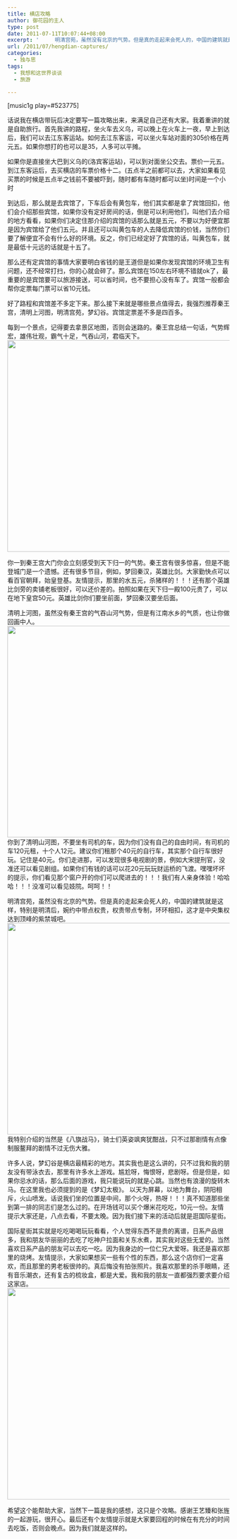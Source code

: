 ```yaml
---
title: 横店攻略
author: 御花园的主人
type: post
date: 2011-07-11T10:07:44+08:00
excerpt: '     明清宫苑，虽然没有北京的气势。但是真的走起来会死人的，中国的建筑就是这样，特别是明清后，婉约中带点权贵，权贵带点专制，环环相扣，这才是中央集权达到顶峰的紫禁城吧'
url: /2011/07/hengdian-captures/
categories:
  - 独与思
tags:
  - 我想和这世界谈谈
  - 旅游

---
```

[music1g play=#523775]

话说我在横店带玩后决定要写一篇攻略出来，来满足自己还有大家。我着重讲的就是自助旅行。首先我讲的路程，坐火车去义乌，可以晚上在火车上一夜，早上到达后，我们可以去江东客运站。如何去江东客运，可以坐火车站对面的305价格在两元五。如果你想打的也可以是35，人多可以平摊。

如果你是直接坐大巴到义乌的(洛宾客运站)，可以到对面坐公交去。票价一元五。到江东客运后，去买横店的车票价格十二。(五点半之前都可以去，大家如果看见买票的时候是五点半之钱前不要被吓到，随时都有车随时都可以坐)时间是一个小时

到达后，那么就是去宾馆了，下车后会有黄包车，他们其实都是拿了宾馆回扣，他们会介绍那些宾馆，如果你没有定好房间的话，倒是可以利用他们，叫他们去介绍的地方看看，如果你们决定住那介绍的宾馆的话那么就是五元，不要以为好便宜那是因为宾馆给了他们五元。并且还可以叫黄包车的人去降低宾馆的价钱，当然你们要了解便宜不会有什么好的环境。反之，你们已经定好了宾馆的话，叫黄包车，就是最低十元远的话就是十五了。

那么还有定宾馆的事情大家要明白省钱的是王道但是如果你发现宾馆的环境卫生有问题，还不经常打扫，你的心就会碎了。那么宾馆在150左右环境不错就ok了，最重要的是宾馆要可以旅游接送，可以省时间，也不要担心没有车了。宾馆一般都会帮你定票每门票可以省10元钱。

好了路程和宾馆差不多定下来。那么接下来就是哪些景点值得去，我强烈推荐秦王宫，清明上河图，明清宫苑，梦幻谷。宾馆定票差不多是四百多。

每到一个景点，记得要去拿景区地图，否则会迷路的。秦王宫总结一句话，气势辉宏，雄伟壮观，霸气十足，气吞山河，君临天下。<a href="http://landlord.tk/wp-content/uploads/2011/07/SAM_0703.jpg" class="highslide-image" onclick="return hs.expand(this);"><img class="aligncenter size-large wp-image-381" title="SAM_0703" src="http://landlord.tk/wp-content/uploads/2011/07/SAM_0703-1024x768.jpg" alt="" width="640" height="480" srcset="/wp-content/uploads/2011/07/SAM_0703-1024x768.jpg 1024w, /wp-content/uploads/2011/07/SAM_0703-300x225.jpg 300w" sizes="(max-width: 640px) 100vw, 640px" /></a>

你一到秦王宫大门你会立刻感受到天下归一的气势。秦王宫有很多惊喜，但是不能登城门是一个遗憾。还有很多节目，例如，梦回秦汉，英雄比剑。大家勤快点可以看百官朝拜，始皇登基。友情提示，那里的水五元，杀猪样的！！！还有那个英雄比剑旁的卖铺老板很好，可以还价差的。拍照如果在天下归一殿100元贵了，可以在地下皇宫50元。英雄比剑你们要坐前面，梦回秦汉要坐后面。

清明上河图，虽然没有秦王宫的气吞山河气势，但是有江南水乡的气质，也让你做回画中人。<a href="http://landlord.tk/wp-content/uploads/2011/07/SAM_0814.jpg" class="highslide-image" onclick="return hs.expand(this);"><img class="aligncenter size-large wp-image-382" title="SAM_0814" src="http://landlord.tk/wp-content/uploads/2011/07/SAM_0814-1024x768.jpg" alt="" width="640" height="480" srcset="/wp-content/uploads/2011/07/SAM_0814-1024x768.jpg 1024w, /wp-content/uploads/2011/07/SAM_0814-300x225.jpg 300w" sizes="(max-width: 640px) 100vw, 640px" /></a>你到了清明山河图，不要坐有司机的车，因为你们没有自己的自由时间，有司机的车120元租，十个人12元。建议你们租那个40元的自行车，其实那个自行车很好玩。记住是40元。你们走进那，可以发现很多电视剧的景，例如大宋提刑官，没准还可以看见剧组。如果你们有钱的话可以花20元玩玩财运桥的飞渡。嘿嘿坏坏的提示，你们看见那个窗户开的你们可以爬进去的！！！我们有人亲身体验！哈哈哈！！！没准可以看见妓院。呵呵！！

明清宫苑，虽然没有北京的气势。但是真的走起来会死人的，中国的建筑就是这样，特别是明清后，婉约中带点权贵，权贵带点专制，环环相扣，这才是中央集权达到顶峰的紫禁城吧。<a href="http://landlord.tk/wp-content/uploads/2011/07/SAM_1011.jpg" class="highslide-image" onclick="return hs.expand(this);"><img class="aligncenter size-large wp-image-383" title="SAM_1011" src="http://landlord.tk/wp-content/uploads/2011/07/SAM_1011-1024x768.jpg" alt="" width="640" height="480" srcset="/wp-content/uploads/2011/07/SAM_1011-1024x768.jpg 1024w, /wp-content/uploads/2011/07/SAM_1011-300x225.jpg 300w" sizes="(max-width: 640px) 100vw, 640px" /></a>我特别介绍的当然是《八旗战马》，骑士们英姿飒爽犹酣战，只不过那剧情有点像制服鳌拜的剧情不过无伤大雅。

许多人说，梦幻谷是横店最精彩的地方。其实我也是这么讲的，只不过我和我的朋友没有带泳衣去，那里有许多水上游戏。尴尬呀，悔恨呀，悲剧呀。但是但是，如果你忌水的话，那么后面的游戏，我只能说玩的就是心跳。当然也有浪漫的旋转木马。在这里我也必须提到的是《梦幻太极》。 以天为屏幕，以地为舞台，阴阳相斥，火山喷发。话说我们坐的位置是中间，那个火呀，热呀！！！真不知道那些坐到第一排的同志们是怎么过的。在开场钱可以买个爆米花吃吃，10元一份。友情提示大家还是，八点去看，不要太晚。因为我们接下来的活动后就是逛国际星街。

国际星街其实就是吃吃喝喝玩玩看看，个人觉得东西不是贵的离谱，日系产品很多，我和朋友华丽丽的去吃了吃神户拉面和关东水煮，其实我对这些无爱的。当然喜欢日系产品的朋友可以去吃一吃。因为我身边的一位仁兄大爱呀。我还是喜欢那里的烧烤。友情提示，大家如果想买一些有个性的东西，那么这个店你们一定喜欢，而且那里的男老板很帅的。真后悔没有拍张照片。我喜欢那里的杀手眼睛，还有音乐潮衣，还有复古的梳妆盒，都是大爱。我和我的朋友一直都强烈要求要介绍这家店。<a href="http://landlord.tk/wp-content/uploads/2011/07/SAM_0986.jpg" class="highslide-image" onclick="return hs.expand(this);"><img class="aligncenter size-large wp-image-380" title="SAM_0986" src="http://landlord.tk/wp-content/uploads/2011/07/SAM_0986-1024x768.jpg" alt="" width="640" height="480" srcset="/wp-content/uploads/2011/07/SAM_0986-1024x768.jpg 1024w, /wp-content/uploads/2011/07/SAM_0986-300x225.jpg 300w" sizes="(max-width: 640px) 100vw, 640px" /></a>

希望这个能帮助大家，当然下一篇是我的感想，这只是个攻略。感谢王艺臻和张旌的一起游玩，很开心。最后还有个友情提示就是大家要回程的时候在有充分的时间去吃饭，否则会晚点。因为我们就是这样的。
